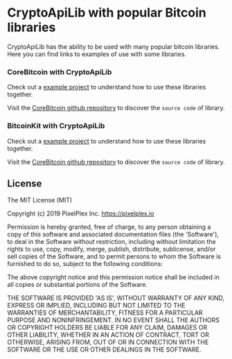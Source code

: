 # CryptoApiLib with popular Bitcoin libraries

CryptoApiLib has the ability to be used with many popular bitcoin libraries. Here you can find links to examples of use with some libraries.

### CoreBitcoin with CryptoApiLib 

Check out a [example project](./CryptoApiLib_CoreBitcoin) to understand how to use these libraries together.

Visit the [CoreBitcoin github repository](https://github.com/oleganza/CoreBitcoin) to discover the `source code` of library.

### BitcoinKit with CryptoApiLib 

Check out a [example project](./CryptoApiLib_BitcoinKit) to understand how to use these libraries together.

Visit the [CoreBitcoin github repository](https://github.com/yenom/BitcoinKit) to discover the `source code` of library.

## License

The MIT License (MIT)

Copyright (c) 2019 PixelPlex Inc. <https://pixelplex.io>

Permission is hereby granted, free of charge, to any person obtaining
a copy of this software and associated documentation files (the
'Software'), to deal in the Software without restriction, including
without limitation the rights to use, copy, modify, merge, publish,
distribute, sublicense, and/or sell copies of the Software, and to
permit persons to whom the Software is furnished to do so, subject to
the following conditions:

The above copyright notice and this permission notice shall be
included in all copies or substantial portions of the Software.

THE SOFTWARE IS PROVIDED 'AS IS', WITHOUT WARRANTY OF ANY KIND,
EXPRESS OR IMPLIED, INCLUDING BUT NOT LIMITED TO THE WARRANTIES OF
MERCHANTABILITY, FITNESS FOR A PARTICULAR PURPOSE AND NONINFRINGEMENT.
IN NO EVENT SHALL THE AUTHORS OR COPYRIGHT HOLDERS BE LIABLE FOR ANY
CLAIM, DAMAGES OR OTHER LIABILITY, WHETHER IN AN ACTION OF CONTRACT,
TORT OR OTHERWISE, ARISING FROM, OUT OF OR IN CONNECTION WITH THE
SOFTWARE OR THE USE OR OTHER DEALINGS IN THE SOFTWARE.
